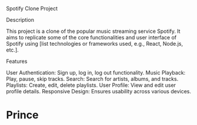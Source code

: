 Spotify Clone Project

Description

This project is a clone of the popular music streaming service Spotify. It aims to replicate some of the core functionalities and user interface of Spotify using [list technologies or frameworks used, e.g., React, Node.js, etc.].

Features

User Authentication: Sign up, log in, log out functionality.
Music Playback: Play, pause, skip tracks.
Search: Search for artists, albums, and tracks.
Playlists: Create, edit, delete playlists.
User Profile: View and edit user profile details.
Responsive Design: Ensures usability across various devices.
<h1>Prince</h1>
